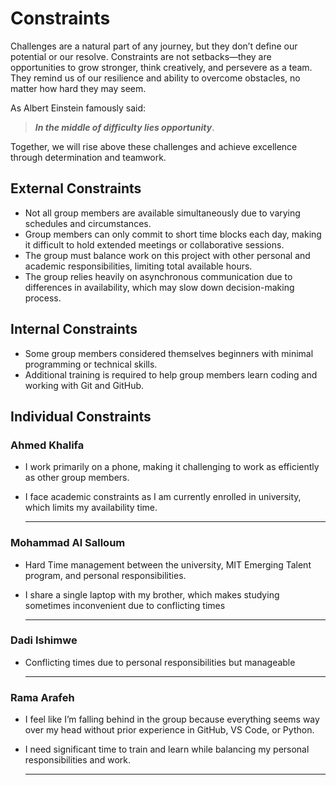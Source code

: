 <!-- this template is for inspiration, feel free to change it however you like! -->

# Constraints

Challenges are a natural part of any journey, but they don’t define our
potential or our resolve. Constraints are not setbacks—they are opportunities
to grow stronger, think creatively, and persevere as a team. They remind us of
our resilience and ability to overcome obstacles, no matter how hard they may seem.

As Albert Einstein famously said:
>***In the middle of difficulty lies opportunity***.

Together, we will rise above these challenges and achieve excellence through
determination and teamwork.

## External Constraints

<!--
  constraints coming from the outside that your team has no control over:
  - project deadlines
  - number of unit tests required to pass a code review
  - technologies (sometimes a client will tell you what to use)
  - power or connectivity
  - ...
-->
- Not all group members are available simultaneously due to varying schedules and
circumstances.
- Group members can only commit to short time blocks each day, making it
difficult to hold extended meetings or collaborative sessions.
- The group must balance work on this project with other personal and academic
responsibilities, limiting total available hours.
- The group relies heavily on asynchronous communication due to differences in
availability, which may slow down decision-making process.

## Internal Constraints

<!--
  constraints that come from within your team, and you have no control over:
  - each of your individual skill levels
  - amount of time available to work on the project
-->
- Some group members considered themselves beginners with minimal programming or
technical skills.
- Additional training is required to help group members learn coding and working
with Git and GitHub.

## Individual Constraints

### Ahmed Khalifa

- I work primarily on a phone, making it challenging to work as efficiently as
other group members.
- I face academic constraints as I am currently enrolled in university, which
limits my availability time.

  ---

### Mohammad Al Salloum

- Hard Time management between the university, MIT Emerging Talent
  program, and personal responsibilities.
- I share a single laptop with my brother,
  which makes studying sometimes inconvenient
  due to conflicting times

  ---

### Dadi Ishimwe

- Conflicting times due to personal responsibilities but
  manageable

  ---

### Rama Arafeh

- I feel like I’m falling behind in the group because everything seems
  way over my head without prior experience in GitHub, VS Code, or Python.
- I need significant time to train and learn while balancing my personal
  responsibilities and work.

  ---
